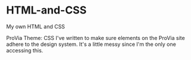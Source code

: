 # HTML-and-CSS
My own HTML and CSS

ProVia Theme: CSS I've written to make sure elements on the ProVia site adhere to the design system. It's a little messy since I'm the only one accessing this. 
